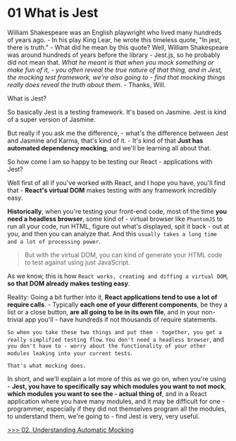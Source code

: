 # 01 What is Jest

William Shakespeare was an English playwright who lived many hundreds of years ago. - In his play King Lear, he wrote this timeless quote, "In jest, there is truth." - What did he mean by this quote? Well, William Shakespeare was around hundreds of years before the library - Jest.js, so he probably did not mean that. _What he meant is that when you mock something or make fun of it, - you often reveal the true nature of that thing, and in Jest, the mocking test framework, we're also going to - find that mocking things really does reveal the truth about them_. - Thanks, Will. 

What is Jest?
 
So basically Jest is a testing framework. It's based on Jasmine. Jest is kind of a super version of Jasmine. 

But really if you ask me the difference, - what's the difference between Jest and Jasmine and Karma, that's kind of it. - It's kind of that **Just has automated dependency mocking**, and we'll be learning all about that.

So how come I am so happy to be testing our React - applications with Jest? 

Well first of all if you've worked with React, and I hope you have, you'll find that - **React's virtual DOM** makes testing with any framework incredibly easy. 

**Historically**, when you're testing your front-end code, most of the time **you need a headless browser**, some kind of - virtual browser like `PhantomJS` to run all your code, run HTML, figure out what's displayed, spit it back - out at you, and then you can analyze that. And this `usually takes a long time and a lot of processing power`. 

> But with the virtual DOM, you can kind of generate your HTML code to test against using just JavaScript.
 
As we know, this is how `React works, creating and diffing a virtual DOM`, **so that DOM already makes testing easy**.
 
Reality: Going a bit further into it, **React applications tend to use a lot of require calls**. - Typically **each one of your different components**, be they a list or a close button, **are all going to be in its own file**, and in your non-trivial app you'll - have hundreds if not thousands of require statements. 

`So when you take these two things and put them - together, you get a really simplified testing flow`. `You don't need a headless browser`, and `you don't have to - worry about the functionality of your other modules leaking into your current tests`. 

    That's what mocking does. 
    
In short, and we'll explain a lot more of this as we go on, when you're using - **Jest, you have to specifically say which modules you want to not mock**, **which modules you want to see the - actual thing of**, and in a React application where you have many modules, and it may be difficult for one - programmer, especially if they did not themselves program all the modules, to understand them, we're going to - find Jest is very, very useful. 

[>>> 02. Understanding Automatic Mocking](https://github.com/xgirma/mastering-react-testing-with-jest/tree/master/chapters/02)